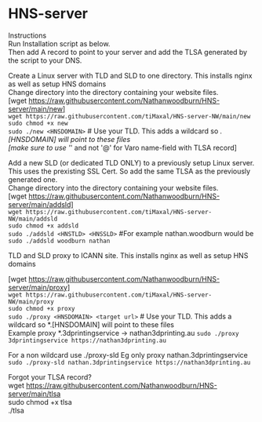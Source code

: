 # HNS-server
Instructions  
Run Installation script as below.  
Then add A record to point to your server and add the TLSA generated by the script to your DNS.  

Create a Linux server with TLD and SLD to one directory. This installs nginx as well as setup HNS domains  
Change directory into the directory containing your website files.  
[wget https://raw.githubusercontent.com/Nathanwoodburn/HNS-server/main/new]  
`wget https://raw.githubusercontent.com/tiMaxal/HNS-server-NW/main/new`  
`sudo chmod +x new`  
`sudo ./new <HNSDOMAIN>` # Use your TLD. This adds a wildcard so *.[HNSDOMAIN] will point to these files  
[make sure to use '*' and not '@' for Varo name-field with TLSA record]

Add a new SLD (or dedicated TLD ONLY) to a previously setup Linux server. This uses the prexisting SSL Cert. So add the same TLSA as the previously generated one.  
Change directory into the directory containing your website files.  
[wget https://raw.githubusercontent.com/Nathanwoodburn/HNS-server/main/addsld]  
`wget https://raw.githubusercontent.com/tiMaxal/HNS-server-NW/main/addsld`  
`sudo chmod +x addsld`  
`sudo ./addsld <HNSTLD> <HNSSLD>` #For example nathan.woodburn would be `sudo ./addsld woodburn nathan`  

TLD and SLD proxy to ICANN site. This installs nginx as well as setup HNS domains  

[wget https://raw.githubusercontent.com/Nathanwoodburn/HNS-server/main/proxy]  
`wget https://raw.githubusercontent.com/tiMaxal/HNS-server-NW/main/proxy`  
`sudo chmod +x proxy`  
`sudo ./proxy <HNSDOMAIN> <target url>` # Use your TLD. This adds a wildcard so *.[HNSDOMAIN] will point to these files  
Example proxy *.3dprintingservice -> nathan3dprinting.au
`sudo ./proxy 3dprintingservice https://nathan3dprinting.au`

For a non wildcard use ./proxy-sld
Eg only proxy nathan.3dprintingservice
`sudo ./proxy-sld nathan.3dprintingservice https://nathan3dprinting.au`

Forgot your TLSA record?  
wget https://raw.githubusercontent.com/Nathanwoodburn/HNS-server/main/tlsa  
sudo chmod +x tlsa  
./tlsa <HNSTLD>  
